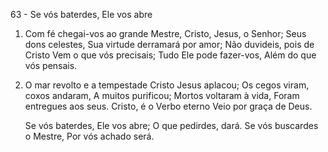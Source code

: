 63 - Se vós baterdes, Ele vos abre

1. Com fé chegai-vos ao grande Mestre,
   Cristo, Jesus, o Senhor;
   Seus dons celestes,
   Sua virtude derramará por amor;
   Não duvideis, pois de Cristo
   Vem o que vós precisais;
   Tudo Ele pode fazer-vos,
   Além do que vós pensais.

2. O mar revolto e a tempestade
   Cristo Jesus aplacou;
   Os cegos viram, coxos andaram,
   A muitos purificou;
   Mortos voltaram à vida,
   Foram entregues aos seus.
   Cristo, é o Verbo eterno
   Veio por graça de Deus.

   Se vós baterdes, Ele vos abre;
   O que pedirdes, dará.
   Se vós buscardes o Mestre,
   Por vós achado será.
